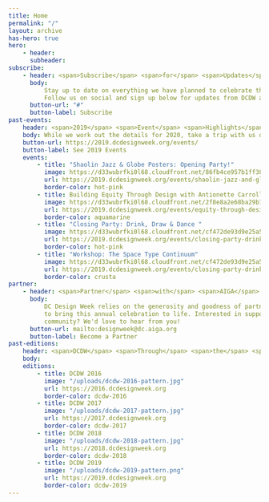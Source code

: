 ```yaml
---
title: Home
permalink: "/"
layout: archive
has-hero: true
hero:
    - header:
      subheader:
subscribe:
    - header: <span>Subscribe</span> <span>for</span> <span>Updates</span>
      body:
          Stay up to date on everything we have planned to celebrate the DC design community.
          Follow us on social and sign up below for updates from DCDW and AIGA DC.
      button-url: "#"
      button-label: Subscribe
past-events:
    header: <span>2019</span> <span>Event</span> <span>Highlights</span>
    body: While we work out the details for 2020, take a trip with us down memory lane.
    button-url: https://2019.dcdesignweek.org/events/
    button-label: See 2019 Events
    events:
        - title: "Shaolin Jazz & Globe Posters: Opening Party!"
          image: https://d33wubrfki0l68.cloudfront.net/86fb4ce957b1ff38924099781349f7208be9962f/f3971/uploads/event-opening-party.jpg
          url: https://2019.dcdesignweek.org/events/shaolin-jazz-and-globe-posters/
          border-color: hot-pink
        - title: Building Equity Through Design with Antionette Carroll
          image: https://d33wubrfki0l68.cloudfront.net/2f8e8a2e68ba29b77d6f92023ecb86a98b6fa308/ff564/uploads/header_antionette2.png
          url: https://2019.dcdesignweek.org/events/equity-through-design-with-antionette-carroll/
          border-color: aquamarine
        - title: "Closing Party: Drink, Draw & Dance "
          image: https://d33wubrfki0l68.cloudfront.net/cf472de93d9e25a5aaace4458aae4a8297a58c94/3a830/uploads/capcider.png
          url: https://2019.dcdesignweek.org/events/closing-party-drink-draw-and-dance/
          border-color: hot-pink
        - title: "Workshop: The Space Type Continuum"
          image: https://d33wubrfki0l68.cloudfront.net/cf472de93d9e25a5aaace4458aae4a8297a58c94/3a830/uploads/capcider.png
          url: https://2019.dcdesignweek.org/events/closing-party-drink-draw-and-dance/
          border-color: crusta
partner:
    - header: <span>Partner</span> <span>with</span> <span>AIGA</span>
      body:
          DC Design Week relies on the generosity and goodness of partners and sponsors
          to bring this annual celebration to life. Interested in supporting DC's design
          community? We'd love to hear from you!
      button-url: mailto:designweek@dc.aiga.org
      button-label: Become a Partner
past-editions:
    header: <span>DCDW</span> <span>Through</span> <span>the</span> <span>Years</span>
    body:
    editions:
        - title: DCDW 2016
          image: "/uploads/dcdw-2016-pattern.jpg"
          url: https://2016.dcdesignweek.org
          border-color: dcdw-2016
        - title: DCDW 2017
          image: "/uploads/dcdw-2017-pattern.jpg"
          url: https://2017.dcdesignweek.org
          border-color: dcdw-2017
        - title: DCDW 2018
          image: "/uploads/dcdw-2018-pattern.jpg"
          url: https://2018.dcdesignweek.org
          border-color: dcdw-2018
        - title: DCDW 2019
          image: "/uploads/dcdw-2019-pattern.png"
          url: https://2019.dcdesignweek.org
          border-color: dcdw-2019
---
```


